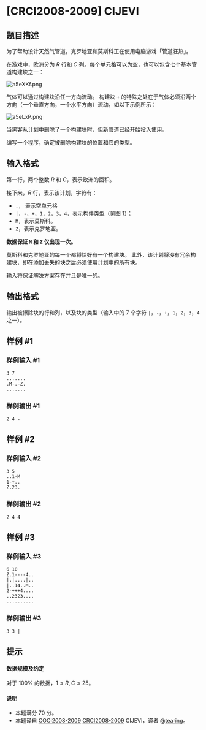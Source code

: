 # [CRCI2008-2009] CIJEVI

## 题目描述

为了帮助设计天然气管道，克罗地亚和莫斯科正在使用电脑游戏「管道狂热」。

在游戏中，欧洲分为 $R$ 行和 $C$ 列。每个单元格可以为空，也可以包含七个基本管道构建块之一：

![a5eXKf.png](https://s1.ax1x.com/2020/08/08/a5eXKf.png)

气体可以通过构建块沿任一方向流动。 构建块 `+` 的特殊之处在于气体必须沿两个方向（一个垂直方向，一个水平方向）流动，如以下示例所示：

![a5eLxP.png](https://s1.ax1x.com/2020/08/08/a5eLxP.png)

当黑客从计划中删除了一个构建块时，但新管道已经开始投入使用。

编写一个程序，确定被删除构建块的位置和它的类型。

## 输入格式

第一行，两个整数 $R$ 和 $C$，表示欧洲的面积。

接下来，$R$ 行，表示该计划，字符有：

- `.`， 表示空单元格
- `|`，`-`，`+`，`1`，`2`，`3`，`4`，表示构件类型（见图 $1$）；
- `M`，表示莫斯科。
- `Z`，表示克罗地亚。

**数据保证 `M` 和 `Z` 仅出现一次。**


莫斯科和克罗地亚的每一个都将恰好有一个构建块。 此外，该计划将没有冗余构建块，即在添加丢失的块之后必须使用计划中的所有块。

输入将保证解决方案存在并且是唯一的。

## 输出格式

输出被擦除块的行和列，以及块的类型（输入中的 $7$ 个字符 `|`，`-`，`+`，`1`，`2`，`3`，`4` 之一）。

## 样例 #1

### 样例输入 #1
```
3 7
.......
.M-.-Z.
.......
```

### 样例输出 #1

```
2 4 -
```

## 样例 #2

### 样例输入 #2
```
3 5
..1-M
1-+..
Z.23.
```

### 样例输出 #2

```
2 4 4
```

## 样例 #3

### 样例输入 #3
```
6 10
Z.1----4..
|.|....|..
|..14..M..
2-+++4....
..2323....
..........
```

### 样例输出 #3

```
3 3 |
```

## 提示

#### 数据规模及约定

对于 $100\%$ 的数据，$1 \le R, C \le 25$。
#### 说明
- 本题满分 $70$ 分。
- 本题译自 [COCI2008-2009](https://hsin.hr/coci/archive/2008_2009/) [CRCI2008-2009](https://hsin.hr/coci/archive/2008_2009/regional_tasks.pdf) CIJEVI，译者 @[tearing](https://www.luogu.com.cn/user/219791)。
